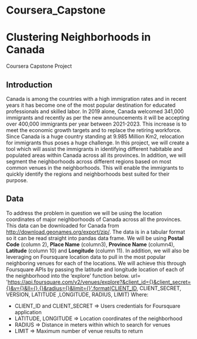 # Coursera_Capstone

# Clustering Neighborhoods in Canada
Coursera Capstone Project

## Introduction
Canada is among the countries with a high immigration rates and in recent years it has become one of the most popular destination for educated professionals and skilled labor. In 2019 alone, Canada welcomed 341,000 immigrants and recently as per the new announcements it will be accepting over 400,000 immigrants per year between 2021-2023. This increase is to meet the economic growth targets and to replace the retiring workforce. Since Canada is a huge country standing at 9.985 Million Km2, relocation for immigrants thus poses a huge challenge. 
In this project, we will create a tool which will assist the immigrants in identifying different habitable and populated areas within Canada across all its provinces. In addition, we will segment the neighborhoods across different regions based on most common venues in the neighborhoods. This will enable the immigrants to quickly identify the regions and neighborhoods best suited for their purpose.

## Data
To address the problem in question we will be using the location coordinates of major neighborhoods of Canada across all the provinces. This data can be downloaded for Canada from http://download.geonames.org/export/zip/. The data is in a tabular format so it can be read straight into pandas data frame. We will be using **Postal Code** (column 2), **Place Name** (column3), **Province Name** (column4), **Latitude** (column 10) and **Longitude** (column 11).
In addition, we will also be leveraging on Foursquare location data to pull in the most popular neighboring venues for each of the locations. We will achieve this through Foursquare APIs by passing the latitude and longitude location of each of the neighborhood into the ‘explore’ function below.
url= 'https://api.foursquare.com/v2/venues/explore?&client_id={}&client_secret={}&v={}&ll={},{}&radius={}&limit={}'.format(CLIENT_ID, CLIENT_SECRET, VERSION, LATITUDE ,LONGITUDE, RADIUS, LIMIT)
Where:
- CLIENT_ID and CLIENT_SECRET => Users credentials for Foursquare application
- LATITUDE, LONGITUDE  => Location coordinates of the neighborhood
- RADIUS => Distance in meters within which to search for venues
- LIMIT => Maximum number of venue results to return
